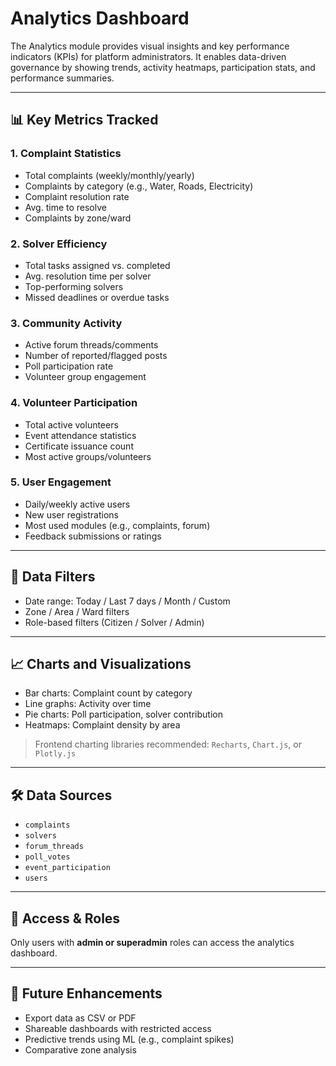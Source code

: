 # Analytics Dashboard

The Analytics module provides visual insights and key performance indicators (KPIs) for platform administrators. It enables data-driven governance by showing trends, activity heatmaps, participation stats, and performance summaries.

---

## 📊 Key Metrics Tracked

### 1. Complaint Statistics
- Total complaints (weekly/monthly/yearly)
- Complaints by category (e.g., Water, Roads, Electricity)
- Complaint resolution rate
- Avg. time to resolve
- Complaints by zone/ward

### 2. Solver Efficiency
- Total tasks assigned vs. completed
- Avg. resolution time per solver
- Top-performing solvers
- Missed deadlines or overdue tasks

### 3. Community Activity
- Active forum threads/comments
- Number of reported/flagged posts
- Poll participation rate
- Volunteer group engagement

### 4. Volunteer Participation
- Total active volunteers
- Event attendance statistics
- Certificate issuance count
- Most active groups/volunteers

### 5. User Engagement
- Daily/weekly active users
- New user registrations
- Most used modules (e.g., complaints, forum)
- Feedback submissions or ratings

---

## 📍 Data Filters

- Date range: Today / Last 7 days / Month / Custom
- Zone / Area / Ward filters
- Role-based filters (Citizen / Solver / Admin)

---

## 📈 Charts and Visualizations

- Bar charts: Complaint count by category
- Line graphs: Activity over time
- Pie charts: Poll participation, solver contribution
- Heatmaps: Complaint density by area

> Frontend charting libraries recommended: `Recharts`, `Chart.js`, or `Plotly.js`

---

## 🛠️ Data Sources

- `complaints`
- `solvers`
- `forum_threads`
- `poll_votes`
- `event_participation`
- `users`

---

## 🔐 Access & Roles

Only users with **admin or superadmin** roles can access the analytics dashboard.

---

## 🚀 Future Enhancements

- Export data as CSV or PDF
- Shareable dashboards with restricted access
- Predictive trends using ML (e.g., complaint spikes)
- Comparative zone analysis

